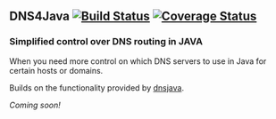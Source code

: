 ## DNS4Java [![Build Status](https://travis-ci.org/oshoukry/dns4java.svg?branch=master)](https://travis-ci.org/oshoukry/dns4java) [![Coverage Status](https://coveralls.io/repos/oshoukry/dns4java/badge.svg?branch=master)](https://coveralls.io/r/oshoukry/dns4java?branch=master)
### Simplified control over DNS routing in JAVA
When you need more control on which DNS servers to use in Java for certain hosts or domains.

Builds on the functionality provided by [dnsjava](http://dnsjava.org/).

_Coming soon!_